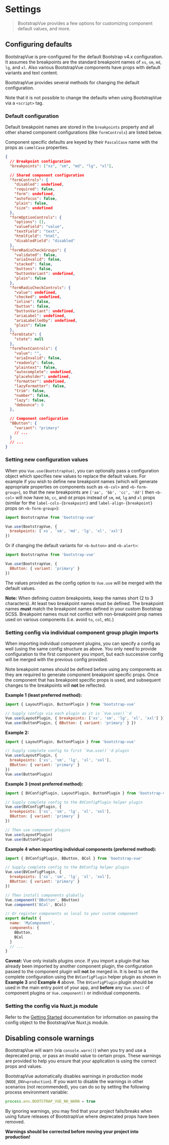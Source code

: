 # Settings

> BootstrapVue provides a few options for customizing component default values, and more.

## Configuring defaults

BootstrapVue is pre-configured for the default Bootstrap v4.x configuration. It assumes the
breakpoints are the standard breakpoint names of `xs`, `sm`, `md`, `lg`, and `xl`. Also various
BootstrapVue components have props with default variants and text content.

BootstrapVue provides several methods for changing the default configuration.

Note that it is not possible to change the defaults when using BootstrapVue via a `<script>` tag.

### Default configuration

Default breakpoint names are stored in the `breakpoints` property and all other shared component
configurations (like `formControls`) are listed below.

Component specific defaults are keyed by their `PascalCase` name with the props as `camelCase`
properties.

```json
{
  // Breakpoint configuration
  "breakpoints": ["xs", "sm", "md", "lg", "xl"],

  // Shared component configuration
  "formControls": {
    "disabled": undefined,
    "required": false,
    "form": undefined,
    "autofocus": false,
    "plain": false,
    "size": undefined
  },
  "formOptionControls": {
    "options": [],
    "valueField": "value",
    "textField": "text",
    "htmlField": "html",
    "disabledField": "disabled"
  },
  "formRadioCheckGroups": {
    "validated": false,
    "ariaInvalid": false,
    "stacked": false,
    "buttons": false,
    "buttonVariant": undefined,
    "plain": false
  },
  "formRadioCheckControls": {
    "value": undefined,
    "checked": undefined,
    "inline": false,
    "button": false,
    "buttonVariant": undefined,
    "ariaLabel": undefined,
    "ariaLabelledby": undefined,
    "plain": false
  },
  "formState": {
    "state": null
  },
  "formTextControls": {
    "value": "",
    "ariaInvalid": false,
    "readonly": false,
    "plaintext": false,
    "autocomplete": undefined,
    "placeholder": undefined,
    "formatter": undefined,
    "lazyFormatter": false,
    "trim": false,
    "number": false,
    "lazy": false,
    "debounce": 0
  },

  // Component configuration
  "BButton": {
    "variant": "primary"
    // ...
  }
  // ...
}
```

### Setting new configuration values

When you `Vue.use(BootstrapVue)`, you can optionally pass a configuration object which specifies new
values to replace the default values. For example if you wish to define new breakpoint names (which
will generate appropriate properties on components such as `<b-col>` and `<b-form-group>`), so that
the new breakpoints are `['aa', 'bb', 'cc', 'dd']` then `<b-col>` will now have `bb`, `cc`, and `dd`
props instead of `sm`, `md`, `lg` and `xl` props (similar for the `label-cols-{breakpoint}` and
`label-align-{breakpoint}` props on `<b-form-group>`):

```js
import BootstrapVue from 'bootstrap-vue'

Vue.use(BootstrapVue, {
  breakpoints: [`xs`, 'sm', 'md', 'lg', 'xl', 'xxl']
})
```

Or if changing the default variants for `<b-button>` and `<b-alert>`:

```js
import BootstrapVue from 'bootstrap-vue'

Vue.use(BootstrapVue, {
  BButton: { variant: 'primary' }
})
```

The values provided as the config option to `Vue.use` will be merged with the default values.

**Note:** When defining custom breakpoints, keep the names short (2 to 3 characters). At least two
breakpoint names must be defined. The breakpoint names **must** match the breakpoint names defined
in your custom Bootstrap SCSS. Breakpoint names must not conflict with non-breakpoint prop names
used on various components (i.e. avoid `to`, `col`, etc.)

### Setting config via individual component group plugin imports

When importing individual component plugins, you can specify a config as well (using the same config
structure as above. You only need to provide configuration to the first component you import, but
each successive config will be merged with the previous config provided.

Note breakpoint names should be defined before using any components as they are required to generate
component breakpoint specific props. Once the component that has breakpoint specific props is used,
and subsequent changes to the breakpoints will **not** be reflected.

**Example 1 (least preferred method):**

<!-- eslint-disable import/first, import/no-duplicates -->

```js
import { LayoutPlugin, ButtonPlugin } from 'bootstrap-vue'

// Supply configs via each plugin as it is `Vue.use()`'d
Vue.use(LayoutPlugin, { breakpoints: ['xs', 'sm', 'lg', 'xl', 'xxl'] })
Vue.use(ButtonPlugin, { BButton: { variant: 'primary' } })
```

**Example 2:**

<!-- eslint-disable import/first, import/no-duplicates -->

```js
import { LayoutPlugin, ButtonPlugin } from 'bootstrap-vue'

// Supply complete config to first `Vue.use()`'d plugin
Vue.use(LayoutPlugin, {
  breakpoints: ['xs', 'sm', 'lg', 'xl', 'xxl'],
  BButton: { variant: 'primary' }
})
Vue.use(ButtonPlugin)
```

**Example 3 (most preferred method):**

<!-- eslint-disable import/first, import/no-duplicates -->

```js
import { BVConfigPlugin, LayoutPlugin, ButtonPlugin } from 'bootstrap-vue'

// Supply complete config to the BVConfigPlugin helper plugin
Vue.use(BVConfigPlugin, {
  breakpoints: ['xs', 'sm', 'lg', 'xl', 'xxl'],
  BButton: { variant: 'primary' }
})

// Then use component plugins
Vue.use(LayoutPlugin)
Vue.use(ButtonPlugin)
```

**Example 4 when importing individual components (preferred method):**

<!-- eslint-disable import/first, import/no-duplicates -->

```js
import { BVConfigPlugin, BButton, BCol } from 'bootstrap-vue'

// Supply complete config to the BVConfig helper plugin
Vue.use(BVConfigPlugin, {
  breakpoints: ['xs', 'sm', 'lg', 'xl', 'xxl'],
  BButton: { variant: 'primary' }
})

// Then install components globally
Vue.component('BButton', BButton)
Vue.component('BCol', BCol)

// Or register components as local to your custom component
export default {
  name: 'MyComponent',
  components: {
    BButton,
    BCol
  }
  // ...
}
```

**Caveat:** Vue only installs plugins _once_. If you import a plugin that has already been imported
by another component plugin, the configuration passed to the component plugin will **not** be merged
in. It is best to set the complete configuration using the `BVConfigPlugin` helper plugin as shown
in **Example 3** and **Example 4** above. The `BVConfigPlugin` plugin should be used in the main
entry point of your app, and **before** any `Vue.use()` of component plugins or `Vue.component()` or
individual components.

### Setting the config via Nuxt.js module

Refer to the [Getting Started](/docs/#nuxtjs-module) documentation for information on passing the
config object to the BootstrapVue Nuxt.js module.

## Disabling console warnings

BootstrapVue will warn (via `console.warn()`) when you try and use a deprecated prop, or pass an
invalid value to certain props. These warnings are provided to help you ensure that your application
is using the correct props and values.

BootstrapVue automatically disables warnings in production mode (`NODE_ENV=production`). If you want
to disable the warnings in other scenarios (not recommended), you can do so by setting the following
process environment variable:

<!-- eslint-disable no-unused-vars -->

```js
process.env.BOOTSTRAP_VUE_NO_WARN = true
```

By ignoring warnings, you may find that your project fails/breaks when using future releases of
BootstrapVue where deprecated props have been removed.

**Warnings should be corrected before moving your project into production!**
